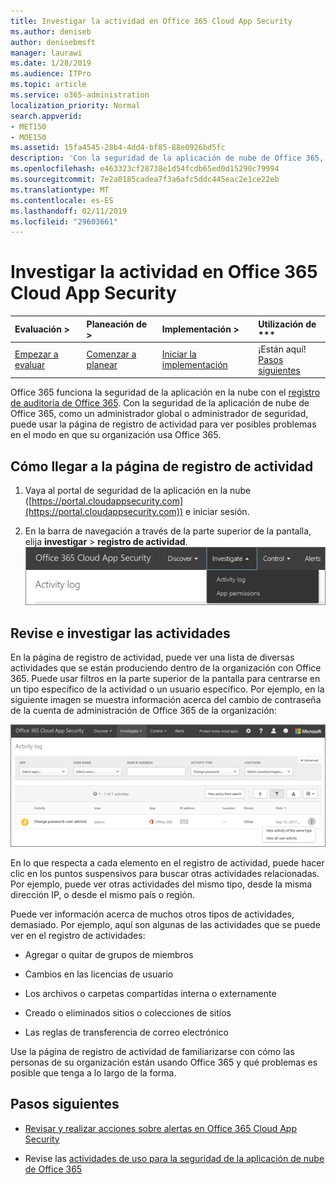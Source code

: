 ```yaml
---
title: Investigar la actividad en Office 365 Cloud App Security
ms.author: deniseb
author: denisebmsft
manager: laurawi
ms.date: 1/28/2019
ms.audience: ITPro
ms.topic: article
ms.service: o365-administration
localization_priority: Normal
search.appverid:
- MET150
- MOE150
ms.assetid: 15fa4545-28b4-4dd4-bf85-88e0926bd5fc
description: 'Con la seguridad de la aplicación de nube de Office 365, puede ver lo que sucede en el entorno de Office 365, ¿está buscando a través de instructora actividades y cuentas. '
ms.openlocfilehash: e463323cf28738e1d54fcdb65ed0d15290c79994
ms.sourcegitcommit: 7e2a0185cadea7f3a6afc5ddc445eac2e1ce22eb
ms.translationtype: MT
ms.contentlocale: es-ES
ms.lasthandoff: 02/11/2019
ms.locfileid: "29603661"
---
```

# <a name="investigate-an-activity-in-office-365-cloud-app-security"></a>Investigar la actividad en Office 365 Cloud App Security
  
|Evaluación **\>**|Planeación de **\>**|Implementación **\>**|Utilización de ***|
|:-----|:-----|:-----|:-----|
|[Empezar a evaluar](office-365-cas-overview.md) <br/> |[Comenzar a planear](get-ready-for-office-365-cas.md) <br/> |[Iniciar la implementación](turn-on-office-365-cas.md) <br/> |¡Están aquí!  <br/> [Pasos siguientes](#next-steps) <br/> |
   
Office 365 funciona la seguridad de la aplicación en la nube con el [registro de auditoría de Office 365](detailed-properties-in-the-office-365-audit-log.md). Con la seguridad de la aplicación de nube de Office 365, como un administrador global o administrador de seguridad, puede usar la página de registro de actividad para ver posibles problemas en el modo en que su organización usa Office 365.
  
## <a name="how-to-get-to-the-activity-log-page"></a>Cómo llegar a la página de registro de actividad

1. Vaya al portal de seguridad de la aplicación en la nube ([https://portal.cloudappsecurity.com](https://portal.cloudappsecurity.com)) e iniciar sesión.
  
2. En la barra de navegación a través de la parte superior de la pantalla, elija **investigar** \> **registro de actividad**.<br/>![En el portal de O365 CAS, elija investigar.](media/8c7b87c9-71a6-4952-adb2-185e941ffe9a.png)
  
## <a name="review-and-investigate-activities"></a>Revise e investigar las actividades

En la página de registro de actividad, puede ver una lista de diversas actividades que se están produciendo dentro de la organización con Office 365. Puede usar filtros en la parte superior de la pantalla para centrarse en un tipo específico de la actividad o un usuario específico. Por ejemplo, en la siguiente imagen se muestra información acerca del cambio de contraseña de la cuenta de administración de Office 365 de la organización:
  
![En seguridad de la aplicación de nube de Office 365, elija investigar \> registro de actividad.](media/5d54600c-59cd-4f33-b4f0-29b75c37baae.png)
  
En lo que respecta a cada elemento en el registro de actividad, puede hacer clic en los puntos suspensivos para buscar otras actividades relacionadas. Por ejemplo, puede ver otras actividades del mismo tipo, desde la misma dirección IP, o desde el mismo país o región.
  
Puede ver información acerca de muchos otros tipos de actividades, demasiado. Por ejemplo, aquí son algunas de las actividades que se puede ver en el registro de actividades:
  
- Agregar o quitar de grupos de miembros
    
- Cambios en las licencias de usuario
    
- Los archivos o carpetas compartidas interna o externamente
    
- Creado o eliminados sitios o colecciones de sitios
    
- Las reglas de transferencia de correo electrónico
    
Use la página de registro de actividad de familiarizarse con cómo las personas de su organización están usando Office 365 y qué problemas es posible que tenga a lo largo de la forma.
  
## <a name="next-steps"></a>Pasos siguientes

- [Revisar y realizar acciones sobre alertas en Office 365 Cloud App Security](review-office-365-cas-alerts.md)
    
- Revise las [actividades de uso para la seguridad de la aplicación de nube de Office 365](utilization-activities-for-ocas.md)
    

